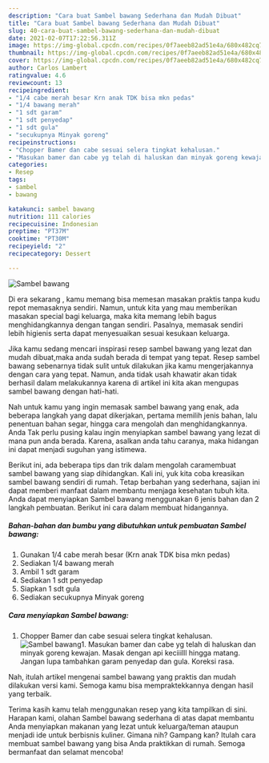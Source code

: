 ```yaml
---
description: "Cara buat Sambel bawang Sederhana dan Mudah Dibuat"
title: "Cara buat Sambel bawang Sederhana dan Mudah Dibuat"
slug: 40-cara-buat-sambel-bawang-sederhana-dan-mudah-dibuat
date: 2021-02-07T17:22:56.311Z
image: https://img-global.cpcdn.com/recipes/0f7aeeb82ad51e4a/680x482cq70/sambel-bawang-foto-resep-utama.jpg
thumbnail: https://img-global.cpcdn.com/recipes/0f7aeeb82ad51e4a/680x482cq70/sambel-bawang-foto-resep-utama.jpg
cover: https://img-global.cpcdn.com/recipes/0f7aeeb82ad51e4a/680x482cq70/sambel-bawang-foto-resep-utama.jpg
author: Carlos Lambert
ratingvalue: 4.6
reviewcount: 13
recipeingredient:
- "1/4 cabe merah besar Krn anak TDK bisa mkn pedas"
- "1/4 bawang merah"
- "1 sdt garam"
- "1 sdt penyedap"
- "1 sdt gula"
- "secukupnya Minyak goreng"
recipeinstructions:
- "Chopper Bamer dan cabe sesuai selera tingkat kehalusan."
- "Masukan bamer dan cabe yg telah di haluskan dan minyak goreng kewajan. Masak dengan api keciiilll hingga matang. Jangan lupa tambahkan garam penyedap dan gula. Koreksi rasa."
categories:
- Resep
tags:
- sambel
- bawang

katakunci: sambel bawang 
nutrition: 111 calories
recipecuisine: Indonesian
preptime: "PT37M"
cooktime: "PT30M"
recipeyield: "2"
recipecategory: Dessert

---
```



![Sambel bawang](https://img-global.cpcdn.com/recipes/0f7aeeb82ad51e4a/680x482cq70/sambel-bawang-foto-resep-utama.jpg)

Di era  sekarang , kamu memang bisa memesan masakan praktis tanpa kudu repot memasaknya sendiri. Namun, untuk kita yang mau memberikan masakan special bagi keluarga, maka kita memang lebih bagus menghidangkannya dengan tangan sendiri. Pasalnya, memasak sendiri lebih higienis serta dapat menyesuaikan sesuai kesukaan keluarga.

Jika kamu sedang mencari inspirasi resep sambel bawang yang lezat dan mudah dibuat,maka anda sudah berada di tempat yang tepat. Resep sambel bawang  sebenarnya tidak sulit untuk dilakukan jika kamu mengerjakannya dengan cara yang tepat. Namun, anda tidak usah khawatir akan tidak berhasil dalam melakukannya 
karena di artikel ini kita akan mengupas sambel bawang dengan hati-hati.  



Nah untuk kamu yang ingin memasak sambel bawang yang enak, ada beberapa langkah yang dapat dikerjakan, pertama memilih jenis bahan, lalu penentuan bahan segar, hingga cara mengolah dan menghidangkannya. Anda Tak perlu pusing kalau ingin menyiapkan sambel bawang yang lezat di mana pun anda berada. Karena, asalkan anda  tahu caranya, maka hidangan ini dapat menjadi suguhan yang istimewa.

Berikut ini, ada beberapa tips dan trik dalam mengolah caramembuat sambel bawang yang siap dihidangkan. Kali ini, yuk kita coba kreasikan sambel bawang sendiri di rumah. Tetap berbahan yang sederhana, sajian ini dapat memberi manfaat dalam membantu menjaga kesehatan tubuh kita. Anda dapat menyiapkan Sambel bawang menggunakan 6 jenis bahan dan 2 langkah pembuatan. Berikut ini cara dalam membuat hidangannya.

<!--inarticleads1-->

##### Bahan-bahan dan bumbu yang dibutuhkan untuk pembuatan Sambel bawang:

1. Gunakan 1/4 cabe merah besar (Krn anak TDK bisa mkn pedas)
1. Sediakan 1/4 bawang merah
1. Ambil 1 sdt garam
1. Sediakan 1 sdt penyedap
1. Siapkan 1 sdt gula
1. Sediakan secukupnya Minyak goreng




<!--inarticleads2-->

##### Cara menyiapkan Sambel bawang:

1. Chopper Bamer dan cabe sesuai selera tingkat kehalusan.
<img src="https://img-global.cpcdn.com/steps/baab43bf194b9875/160x128cq70/sambel-bawang-langkah-memasak-1-foto.jpg" alt="Sambel bawang">1. Masukan bamer dan cabe yg telah di haluskan dan minyak goreng kewajan. Masak dengan api keciiilll hingga matang. Jangan lupa tambahkan garam penyedap dan gula. Koreksi rasa.




Nah, itulah artikel mengenai  sambel bawang  yang praktis dan mudah dilakukan versi kami. Semoga kamu bisa mempraktekkannya dengan hasil yang terbaik. 

Terima kasih kamu telah menggunakan resep yang kita tampilkan di sini. Harapan kami, olahan  Sambel bawang sederhana di atas dapat membantu Anda menyiapkan makanan yang lezat untuk keluarga/teman ataupun menjadi ide untuk berbisnis kuliner. Gimana nih? Gampang kan? Itulah cara membuat sambel bawang yang bisa Anda praktikkan di rumah. Semoga bermanfaat dan selamat mencoba!

